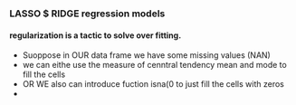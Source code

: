 ### LASSO $ RIDGE regression models
#### regularization is a tactic to solve over fitting.
- Suoppose in OUR data frame we have some missing values (NAN)
- we can eithe use the measure of cenntral tendency mean and mode to fill the cells
- OR WE also can introduce fuction isna(0 to just fill the cells with zeros
- 
